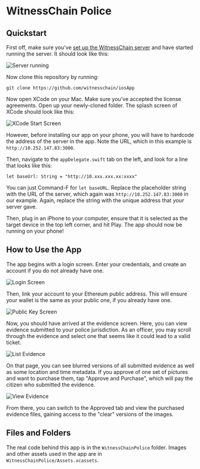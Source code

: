 # WitnessChain Police

## Quickstart

First off, make sure you've [set up the WitnessChain server](https://github.com/witnesschain/server) and have started running the server. It should look like this:

![Server running](images/npm-start-terminal.png)

Now clone this repository by running:

```
git clone https://github.com/witnesschain/iosApp
```

Now open XCode on your Mac. Make sure you've accepted the license agreements. Open up your newly-cloned folder. The splash screen of XCode should look like this:

![XCode Start Screen](images/xcode.png)

However, before installing our app on your phone, you will have to hardcode the address of the server in the app. Note the URL, which in this example is `http://10.252.147.83:3000`.

Then, navigate to the `appDelegate.swift` tab on the left, and look for a line that looks like this:

```
let baseUrl: String = "http://10.xxx.xxx.xx:xxxx"
```

You can just Command-F for `let baseURL`. Replace the placeholder string with the URL of the server, which again was `http://10.252.147.83:3000` in our example. Again, replace the string with the unique address that *your* server gave.

Then, plug in an iPhone to your computer, ensure that it is selected as the target device in the top left corner, and hit Play. The app should now be running on your phone!


## How to Use the App

The app begins with a login screen. Enter your credentials, and create an account if you do not already have one.

![Login Screen](images/signin.PNG)

Then, link your account to your Ethereum public address. This will ensure your wallet is the same as your public one, if you already have one.

![Public Key Screen](images/publickey.PNG)

Now, you should have arrived at the evidence screen. Here, you can view evidence submitted to your police jurisdiction. As an officer, you may scroll through the evidence and select one that seems like it could lead to a valid ticket.

![List Evidence](images/listevidence.png)

On that page, you can see blurred versions of all submitted evidence as well as some location and time metadata. If you approve of one set of pictures and want to purchase them, tap "Approve and Purchase", which will pay the citizen who submitted the evidence.

![View Evidence](images/viewevidence.png)

From there, you can switch to the Approved tab and view the purchased evidence files, gaining access to the "clear" versions of the images.

## Files and Folders

The real code behind this app is in the `WitnessChainPolice` folder. Images and other assets used in the app are in `WitnessChainPolice/Assets.xcassets`.
